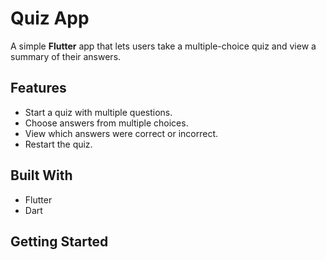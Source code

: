 # Quiz App

A simple **Flutter** app that lets users take a multiple-choice quiz and view a summary of their answers.

## Features
- Start a quiz with multiple questions.
- Choose answers from multiple choices.
- View which answers were correct or incorrect.
- Restart the quiz.

## Built With
- Flutter
- Dart

## Getting Started
